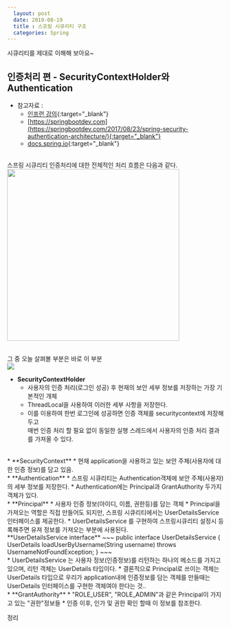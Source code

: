```yaml
---
  layout: post
  date: 2019-08-19
  title : 스프링 시큐리티 구조
  categories: Spring
---
```


시큐리티를 제대로 이해해 보아요~

## 인증처리 편 - SecurityContextHolder와 Authentication
* 참고자료 :
  * [인프런 강의](https://www.inflearn.com/course/백기선-스프링-시큐리티){:target="_blank"}
  * [https://springbootdev.com](https://springbootdev.com/2017/08/23/spring-security-authentication-architecture/){:target="_blank"}  
  * [docs.spring.io](https://docs.spring.io/spring-security/site/docs/current/reference/html/overall-architecture.html#securitycontextholder-securitycontext-and-authentication-objects){:target="_blank"}  
<br>
스프링 시큐리티 인증처리에 대한 전체적인 처리 흐름은 다음과 같다.
<img src="{{site.baseurl}}/assets/img/spring/blogpost-spring-security-architecture.png" height="400px;"/>  
<br><br>

그 중 오늘 살펴볼 부분은 바로 이 부분  
<img src="{{site.baseurl}}/assets/img/spring/security-contextHolder.png"/>  

* **SecurityContextHolder**  
  * 사용자의 인증 처리(로그인 성공) 후 현재의 보안 세부 정보를 저장하는 가장 기본적인 개체  
  * ThreadLocal을 사용하여 이러한 세부 사항을 저장한다.
  * 이를 이용하여 한번 로그인에 성공하면 인증 객체를 securitycontext에 저장해 두고  
    매번 인증 처리 할 필요 없이 동일한 실행 스레드에서 사용자의 인증 처리 결과를 가져올 수 있다.  
<br>
* **SecurityContext**
  * 현재 application을 사용하고 있는 보안 주체(사용자에 대한 인증 정보)를 담고 있음.  
<br>
* **Authentication**
  * 스프링 시큐리티는 Authentication객체에 보안 주체(사용자)의 세부 정보를 저장한다.
  * Authentication에는 Principal과 GrantAuthority 두가지 객체가 있다.  
<br>
* **Principal**
  * 사용자 인증 정보(아이디, 이름, 권한등)를 담는 객체
  * Principal을 가져오는 역할은 직접 만들어도 되지만, 스프링 시큐리티에서는 UserDetailsService  
    인터페이스를 제공한다.
  * UserDetailsService 를 구현하여 스프링시큐리티 설정시 등록해주면 유져 정보를 가져오는 부분에
    사용된다.  
    <br>
    **UserDetailsService interface**
    ~~~
    public interface UserDetailsService {
      UserDetails loadUserByUsername(String username) throws UsernameNotFoundException;
      }
    ~~~  
    <br>
  * UserDetailsService 는 사용자 정보(인증정보)를 리턴하는 하나의 메소드를 가지고 있으며,  
    리턴 객체는 UserDetails 타입이다.
  * 결론적으로 Principal로 쓰이는 객체는 UserDetails 타입으로 우리가 application내에  
    인증정보를 담는 객체를 만들때는 UserDetails 인터페이스를 구현한 객체여야 한다는 것..

<br>
* **GrantAuthority**
  * "ROLE_USER", "ROLE_ADMIN"과 같은 Principal이 가지고 있는 "권한"정보들
  * 인증 이후, 인가 및 권한 확인 할때 이 정보를 참조한다.

<i class="fas fa-box"></i>정리   
